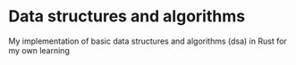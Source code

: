 # Data structures and algorithms
My implementation of basic data structures and algorithms (dsa) in Rust for my own learning


